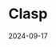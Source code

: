 ---  
layout: startup_page  
title: "Clasp"  
id: "clasp.com"  
permalink: "/claspclasp.com09172024/"  
website: "https://www.clasp.com/"  
funding_round: "Venture Round"  
funding_amount: "$10M+"  
investors: "Crosslink Capital, SHRM, Marc Weill"  
about: "Clasp is a retention-driven recruitment platform addressing talent shortages, particularly in healthcare. It connects students with employers who commit to repaying student loans in exchange for multi-year work commitments, fostering long-term relationships and reducing recruitment costs for companies while providing financial relief for students."  
markets: "Healthcare, Fintech, Human Resources, Software, Employee Benefits, Financial Software, Educational and Training Services (B2C)"  
hq: "Boston, Massachusetts, United States"  
founded_year: "2018"  
linkedin: "https://www.linkedin.com/company/claspofficial"  
twitter: "https://twitter.com/clasp_official"  
instagram: ""  
facebook: "https://www.facebook.com/claspmates"  
crunchbase: "https://www.crunchbase.com/organization/clasp-c6fa"  
pitchbook: "https://pitchbook.com/profiles/company/266156-38"  

date_display: "17-Sep-2024"  
date: "2024-09-17"

# SEO Optimization  
meta_title: "Clasp - Venture Round Funding ($10M+)"  
meta_description: "Clasp, Clasp is a retention-driven recruitment platform addressing talent shortages, particularly in healthcare. It connects students with employers who comm..."  
meta_keywords: "Clasp, Healthcare, Fintech, Human Resources, Software, Employee Benefits, Financial Software, Educational and Training Services (B2C), Venture Round funding"  
canonical_url: "https://startup.projectstartups.com/claspclasp.com09172024/"  
---
